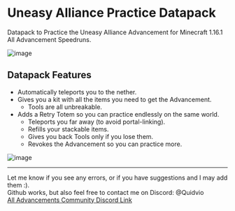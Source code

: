 # Uneasy Alliance Practice Datapack  

Datapack to Practice the Uneasy Alliance Advancement for Minecraft 1.16.1 All Advancement Speedruns.   

![image](https://github.com/Quidvio/Uneasy-Alliance-Practice-Datapack/assets/105707614/0644ec38-46fd-43bc-ab7b-854c8252f47e)


## Datapack Features

- Automatically teleports you to the nether.  
- Gives you a kit with all the items you need to get the Advancement.  
  - Tools are all unbreakable.
- Adds a Retry Totem so you can practice endlessly on the same world.  
  - Teleports you far away (to avoid portal-linking).
  - Refills your stackable items. 
  - Gives you back Tools only if you lose them.
  - Revokes the Advancement so you can practice more.
 
![image](https://github.com/Quidvio/Uneasy-Alliance-Practice-Datapack/assets/105707614/41865c16-3812-4c7d-8017-642d50e53b3f)


---

Let me know if you see any errors, or if you have suggestions and I may add them :).  
Github works, but also feel free to contact me on Discord: @Quidvio  
[All Advancements Community Discord Link](https://discord.gg/fAae9ss7Cj)
